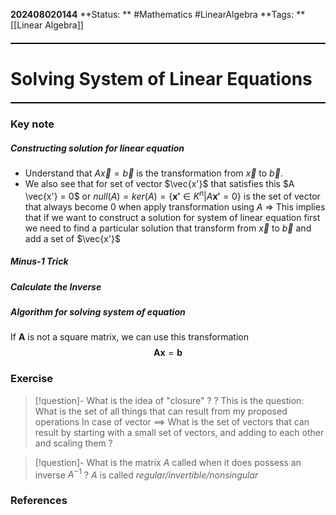 **202408020144**
**Status: ** #Mathematics #LinearAlgebra 
**Tags: ** [[Linear Algebra]]

<hr style="border: none; height: 2px; background-color: #000000; margin: 20px 0;">

# Solving System of Linear Equations

<hr style="border: none; height: 2px; background-color: #000000; margin: 20px 0;">

### Key note
##### Constructing solution for linear equation 
- Understand that $A \vec{x} = \vec{b}$ is the transformation from $\vec{x}$ to $\vec{b}$. 
- We also see that for set of vector $\vec{x'}$ that satisfies this $A \vec{x'} = 0$ or $null(A) = ker(A) = \{\mathbf{x'}\in K^n | A\mathbf{x'}=0\}$ is the set of vector that always become 0 when apply transformation using $A$
=> This implies that if we want to construct a solution for system of linear equation first we need to find a particular solution that transform from $\vec{x}$ to $\vec{b}$ and add a set of $\vec{x'}$

##### Minus-1 Trick

##### Calculate the Inverse

##### Algorithm for solving system of equation
If $\mathbf{A}$ is not a square matrix, we can use this transformation 
$$
\mathbf{Ax} = \mathbf{b} 
$$
### Exercise
>[!question]- What is the idea of "closure" ?
?
>This is the question: What is the set of all things that can result from my proposed operations
>In case of vector $\implies$ What is the set of vectors that can result by starting with a small set of vectors, and adding to each other and scaling them ?


>[!question]- What is the matrix $A$ called when it does possess an inverse $A^{-1}$
?
>$A$ is called *regular/invertible/nonsingular*

### References
